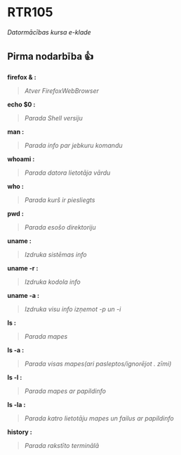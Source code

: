 # RTR105
###### Datormācības kursa e-klade
## Pirma nodarbība :+1:
**firefox & :**
> *Atver FirefoxWebBrowser*

**echo $0 :**
> *Parada Shell versiju*

**man :**
> *Parada info par jebkuru komandu*

**whoami :**
> *Parada datora lietotāja vārdu*

**who :**
> *Parada kurš ir piesliegts*

**pwd :**
> *Parada esošo direktoriju*

**uname :**
> *Izdruka sistēmas info*

**uname -r :**
> *Izdruka kodola info*

**uname -a :**
> *Izdruka visu info izņemot -p un -i*

**ls :**
> *Parada mapes*

**ls -a :**
> *Parada visas mapes(ari pasleptos/ignorējot . zīmi)*

**ls -l :**
> *Parada mapes ar papildinfo*

**ls -la :**
> *Parada katro lietotāju mapes un failus ar papildinfo*

**history :**
> *Parada rakstīto terminālā*
